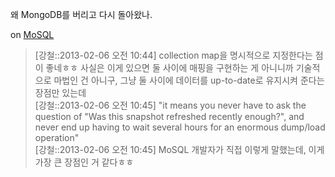 왜 MongoDB를 버리고 다시 돌아왔나.

on [MoSQL](https://github.com/stripe/mosql)

> [강철::2013-02-06 오전 10:44] collection map을 명시적으로 지정한다는 점이 좋네ㅎㅎ 사실은 이게 있으면 둘 사이에 매핑을 구현하는 게 아니니까 기술적으로 마법인 건 아니구, 그냥 둘 사이에 데이터를 up-to-date로 유지시켜 준다는 장점만 있는데<br />
> [강철::2013-02-06 오전 10:45] "it means you never have to ask the question of "Was this snapshot refreshed recently enough?", and never end up having to wait several hours for an enormous dump/load operation"<br />
> [강철::2013-02-06 오전 10:45] MoSQL 개발자가 직접 이렇게 말했는데, 이게 가장 큰 장점인 거 같다ㅎㅎ
